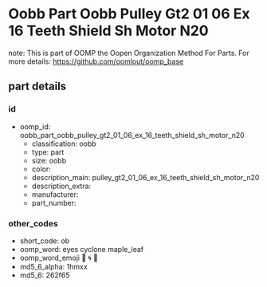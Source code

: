 # Oobb Part Oobb Pulley Gt2 01 06 Ex 16 Teeth Shield Sh Motor N20  

note: This is part of OOMP the Oopen Organization Method For Parts. For more details: https://github.com/oomlout/oomp_base

##  part details





### id
* oomp_id: oobb_part_oobb_pulley_gt2_01_06_ex_16_teeth_shield_sh_motor_n20
  * classification: oobb
  * type: part
  * size: oobb
  * color: 
  * description_main: pulley_gt2_01_06_ex_16_teeth_shield_sh_motor_n20
  * description_extra: 
  * manufacturer: 
  * part_number: 

### other_codes
* short_code: ob
* oomp_word: eyes cyclone maple_leaf
* oomp_word_emoji :eyes: :cyclone: :maple_leaf:
* md5_6_alpha: 1hmxx
* md5_6: 262f65